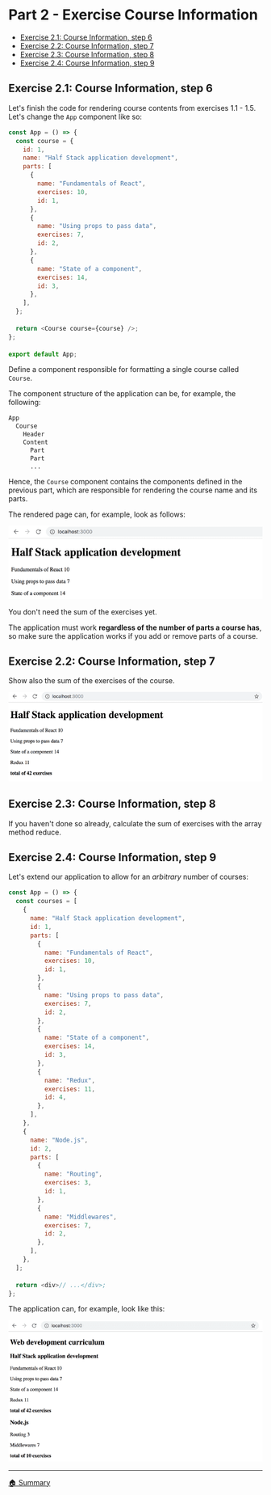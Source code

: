 # Part 2 - Exercise Course Information

- [Exercise 2.1: Course Information, step 6](#step-6)
- [Exercise 2.2: Course Information, step 7](#step-7)
- [Exercise 2.3: Course Information, step 8](#step-8)
- [Exercise 2.4: Course Information, step 9](#step-9)

## <a id="step-6"></a> Exercise 2.1: Course Information, step 6

Let's finish the code for rendering course contents from exercises 1.1 - 1.5. Let's change the `App` component like so:

```js
const App = () => {
  const course = {
    id: 1,
    name: "Half Stack application development",
    parts: [
      {
        name: "Fundamentals of React",
        exercises: 10,
        id: 1,
      },
      {
        name: "Using props to pass data",
        exercises: 7,
        id: 2,
      },
      {
        name: "State of a component",
        exercises: 14,
        id: 3,
      },
    ],
  };

  return <Course course={course} />;
};

export default App;
```

Define a component responsible for formatting a single course called `Course`.

The component structure of the application can be, for example, the following:

```
App
  Course
    Header
    Content
      Part
      Part
      ...
```

Hence, the `Course` component contains the components defined in the previous part, which are responsible for rendering the course name and its parts.

The rendered page can, for example, look as follows:

!["Course Information" application](./docs/courseinfo-application.png)

You don't need the sum of the exercises yet.

The application must work **regardless of the number of parts a course has**, so make sure the application works if you add or remove parts of a course.

## <a id="step-7"></a> Exercise 2.2: Course Information, step 7

Show also the sum of the exercises of the course.

![Total of exercises](./docs/courseinfo-with-total-of-exercises.png)

## <a id="step-8"></a> Exercise 2.3: Course Information, step 8

If you haven't done so already, calculate the sum of exercises with the array method reduce.

## <a id="step-9"></a> Exercise 2.4: Course Information, step 9

Let's extend our application to allow for an _arbitrary_ number of courses:

```js
const App = () => {
  const courses = [
    {
      name: "Half Stack application development",
      id: 1,
      parts: [
        {
          name: "Fundamentals of React",
          exercises: 10,
          id: 1,
        },
        {
          name: "Using props to pass data",
          exercises: 7,
          id: 2,
        },
        {
          name: "State of a component",
          exercises: 14,
          id: 3,
        },
        {
          name: "Redux",
          exercises: 11,
          id: 4,
        },
      ],
    },
    {
      name: "Node.js",
      id: 2,
      parts: [
        {
          name: "Routing",
          exercises: 3,
          id: 1,
        },
        {
          name: "Middlewares",
          exercises: 7,
          id: 2,
        },
      ],
    },
  ];

  return <div>// ...</div>;
};
```

The application can, for example, look like this:

![New courses](./docs/courseinfo-with-new-courses.png)

---

[🏠 Summary](../../README.md)
